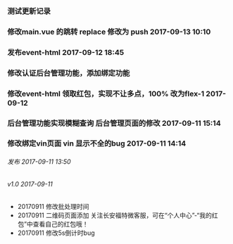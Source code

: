 
### 测试更新记录 

### 修改main.vue 的跳转 replace 修改为 push  2017-09-13 10:10

### 发布event-html 2017-09-12 18:45

### 修改认证后台管理功能，添加绑定功能

### 修改event-html  领取红包，实现不让多点，100% 改为flex-1 2017-09-12

### 后台管理功能实现模糊查询 后台管理页面的修改 2017-09-11 15:14

### 修改绑定vin页面 vin 显示不全的bug  2017-09-11 14:14

###### 发布 2017-09-11 13:50

###### v1.0  2017-09-11
- 20170911 修改批处理时间
- 20170911 二维码页面添加 关注长安福特微客服，可在“个人中心”-“我的红包”中查看自己的红包哦！
- 20170911 修改5s倒计时bug